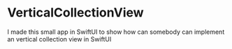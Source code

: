 # VerticalCollectionView
I made this small app in SwiftUI to show how can somebody can implement an vertical collection view in SwiftUI
